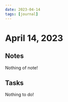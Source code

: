 ```yaml
---
date: 2023-04-14
tags: [journal]
---
```


# April 14, 2023

## Notes

Nothing of note!

## Tasks

Nothing to do!
